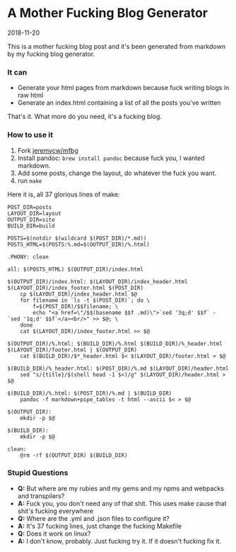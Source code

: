 A Mother Fucking Blog Generator
===============================
2018-11-20

This is a mother fucking blog post and it's been generated from markdown by my
fucking blog generator.

### It can
- Generate your html pages from markdown because fuck writing blogs in raw html
- Generate an index.html containing a list of all the posts you've written

That's it. What more do you need, it's a fucking blog.

### How to use it
1. Fork [jeremycw/mfbg](https://github.com/jeremycw/mfbg)
2. Install pandoc: `brew install pandoc` because fuck you, I wanted markdown.
3. Add some posts, change the layout, do whatever the fuck you want.
4. run `make`

Here it is, all 37 glorious lines of make:

```
POST_DIR=posts
LAYOUT_DIR=layout
OUTPUT_DIR=site
BUILD_DIR=build

POSTS=$(notdir $(wildcard $(POST_DIR)/*.md))
POSTS_HTML=$(POSTS:%.md=$(OUTPUT_DIR)/%.html)

.PHONY: clean

all: $(POSTS_HTML) $(OUTPUT_DIR)/index.html

$(OUTPUT_DIR)/index.html: $(LAYOUT_DIR)/index_header.html $(LAYOUT_DIR)/index_footer.html $(POST_DIR)
	cp $(LAYOUT_DIR)/index_header.html $@
	for filename in `ls -t $(POST_DIR)`; do \
		f=$(POST_DIR)/$$filename; \
		echo "<a href=\"/$$(basename $$f .md)\">`sed '3q;d' $$f` - `sed '1q;d' $$f`</a><br/>" >> $@; \
	done
	cat $(LAYOUT_DIR)/index_footer.html >> $@

$(OUTPUT_DIR)/%.html: $(BUILD_DIR)/%.html $(BUILD_DIR)/%_header.html $(LAYOUT_DIR)/footer.html | $(OUTPUT_DIR)
	cat $(BUILD_DIR)/$*_header.html $< $(LAYOUT_DIR)/footer.html > $@

$(BUILD_DIR)/%_header.html: $(POST_DIR)/%.md $(LAYOUT_DIR)/header.html
	sed "s/{title}/$(shell head -1 $<)/g" $(LAYOUT_DIR)/header.html > $@

$(BUILD_DIR)/%.html: $(POST_DIR)/%.md | $(BUILD_DIR)
	pandoc -f markdown+pipe_tables -t html --ascii $< > $@

$(OUTPUT_DIR):
	mkdir -p $@

$(BUILD_DIR):
	mkdir -p $@

clean:
	@rm -rf $(OUTPUT_DIR) $(BUILD_DIR)
```

### Stupid Questions
- **Q:** But where are my rubies and my gems and my npms and webpacks and transpilers?
- **A:** Fuck you, you don't need any of that shit. This uses make cause that shit's fucking everywhere
- **Q:** Where are the .yml and .json files to configure it?
- **A:** It's 37 fucking lines, just change the fucking Makefile
- **Q:** Does it work on linux?
- **A:** I don't know, probably. Just fucking try it. If it doesn't fucking fix it.
